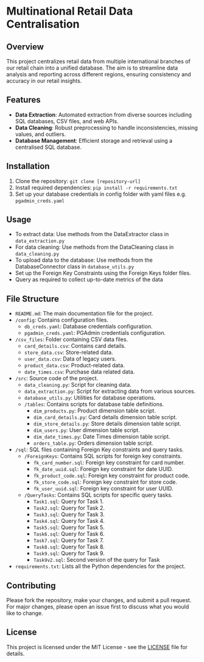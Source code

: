 # Multinational Retail Data Centralisation

## Overview
This project centralizes retail data from multiple international branches of our retail chain into a unified database. The aim is to streamline data analysis and reporting across different regions, ensuring consistency and accuracy in our retail insights.

## Features
- **Data Extraction**: Automated extraction from diverse sources including SQL databases, CSV files, and web APIs.
- **Data Cleaning**: Robust preprocessing to handle inconsistencies, missing values, and outliers.
- **Database Management**: Efficient storage and retrieval using a centralised SQL database.

## Installation
1. Clone the repository: `git clone [repository-url]`
2. Install required dependencies: `pip install -r requirements.txt`
3. Set up your database credentials in config folder with yaml files e.g. `pgadmin_creds.yaml`

## Usage
- To extract data: Use methods from the DataExtractor class in `data_extraction.py`
- For data cleaning: Use methods from the DataCleaning class in `data_cleaning.py`
- To upload data to the database: Use methods from the DatabaseConnector class in `database_utils.py`
- Set up the Foreign Key Constraints using the Foreign Keys folder files.
- Query as required to collect up-to-date metrics of the data

## File Structure

- `README.md`: The main documentation file for the project.
- `/config`: Contains configuration files.
  - `db_creds.yaml`: Database credentials configuration.
  - `pgadmin_creds.yaml`: PGAdmin credentials configuration.
- `/csv_files`: Folder containing CSV data files.
  - `card_details.csv`: Contains card details.
  - `store_data.csv`: Store-related data.
  - `user_data.csv`: Data of legacy users.
  - `product_data.csv`: Product-related data.
  - `date_times.csv`: Purchase data related data.
- `/src`: Source code of the project.
  - `data_cleaning.py`: Script for cleaning data.
  - `data_extraction.py`: Script for extracting data from various sources.
  - `database_utils.py`: Utilities for database operations.
  - `/tables`: Contains scripts for database table definitions.
    - `dim_products.py`: Product dimension table script.
    - `dim_card_details.py`: Card details dimension table script.
    - `dim_store_details.py`: Store details dimension table script.
    - `dim_users.py`: User dimension table script.
    - `dim_date_times.py`: Date Times dimension table script.
    - `orders_table.py`: Orders dimension table script.
- `/sql`: SQL files containing Foreign Key constraints and query tasks.
  - `/ForeignKeys`: Contains SQL scripts for foreign key constraints.
    - `fk_card_number.sql`: Foreign key constraint for card number.
    - `fk_date_uuid.sql`: Foreign key constraint for date UUID.
    - `fk_product_code.sql`: Foreign key constraint for product code.
    - `fk_store_code.sql`: Foreign key constraint for store code.
    - `fk_user_uuid.sql`: Foreign key constraint for user UUID.
  - `/QueryTasks`: Contains SQL scripts for specific query tasks.
    - `Task1.sql`: Query for Task 1.
    - `Task2.sql`: Query for Task 2.
    - `Task3.sql`: Query for Task 3.
    - `Task4.sql`: Query for Task 4.
    - `Task5.sql`: Query for Task 5.
    - `Task6.sql`: Query for Task 6.
    - `Task7.sql`: Query for Task 7.
    - `Task8.sql`: Query for Task 8.
    - `Task9.sql`: Query for Task 9.
    - `Task9v2.sql`: Second version of the query for Task
- `requirements.txt`: Lists all the Python dependencies for the project.

## Contributing
Please fork the repository, make your changes, and submit a pull request. For major changes, please open an issue first to discuss what you would like to change.

## License
This project is licensed under the MIT License - see the [LICENSE](LICENSE) file for details.

